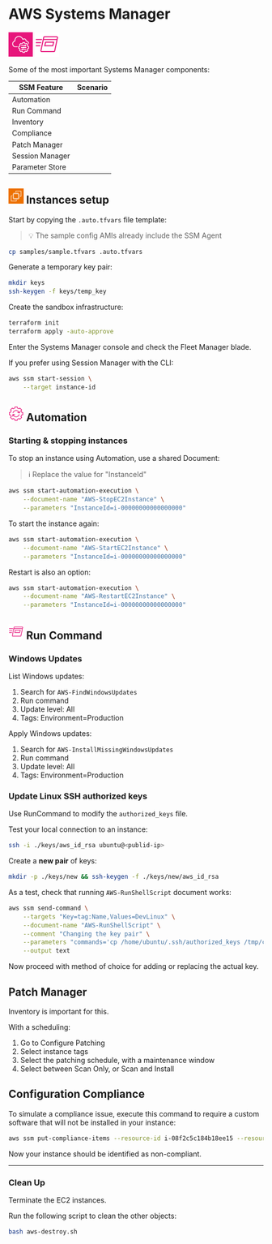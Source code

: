 # AWS Systems Manager

<img src=".assets/icons/ssm.png" width=48 /> <img src=".assets/icons/ssm-runcommand.png" width=48 />

Some of the most important Systems Manager components:

| SSM Feature     | Scenario |
|-----------------|---------|
| Automation      | |
| Run Command     | |
| Inventory       | |
| Compliance      | |
| Patch Manager   | |
| Session Manager | |
| Parameter Store | |

## <img src=".assets/icons/ec2.png" width=30 /> Instances setup

Start by copying the `.auto.tfvars` file template:

> 💡 The sample config AMIs already include the SSM Agent

```sh
cp samples/sample.tfvars .auto.tfvars
```

Generate a temporary key pair:

```sh
mkdir keys
ssh-keygen -f keys/temp_key
```

Create the sandbox infrastructure:

```sh
terraform init
terraform apply -auto-approve
```

Enter the Systems Manager console and check the Fleet Manager blade.

If you prefer using Session Manager with the CLI:

```sh
aws ssm start-session \
    --target instance-id
```

## <img src=".assets/icons/ssm-automation.png" width=30 /> Automation

### Starting & stopping instances

To stop an instance using Automation, use a shared Document:

> ℹ️ Replace the value for "InstanceId"

```sh
aws ssm start-automation-execution \
    --document-name "AWS-StopEC2Instance" \
    --parameters "InstanceId=i-00000000000000000"
```

To start the instance again:

```sh
aws ssm start-automation-execution \
    --document-name "AWS-StartEC2Instance" \
    --parameters "InstanceId=i-00000000000000000"
```

Restart is also an option:

```sh
aws ssm start-automation-execution \
    --document-name "AWS-RestartEC2Instance" \
    --parameters "InstanceId=i-00000000000000000"
```

## <img src=".assets/icons/ssm-runcommand.png" width=30 /> Run Command

### Windows Updates

List Windows updates:

1. Search for `AWS-FindWindowsUpdates`
2. Run command
3. Update level: All
4. Tags: Environment=Production

Apply Windows updates:

1. Search for `AWS-InstallMissingWindowsUpdates`
2. Run command
3. Update level: All
4. Tags: Environment=Production

### Update Linux SSH authorized keys

Use RunCommand to modify the `authorized_keys` file.

Test your local connection to an instance:

```sh
ssh -i ./keys/aws_id_rsa ubuntu@<publid-ip>
```

Create a **new pair** of keys:

```sh
mkdir -p ./keys/new && ssh-keygen -f ./keys/new/aws_id_rsa
```

As a test, check that running `AWS-RunShellScript` document works:

```sh
aws ssm send-command \
    --targets "Key=tag:Name,Values=DevLinux" \
    --document-name "AWS-RunShellScript" \
    --comment "Changing the key pair" \
    --parameters "commands='cp /home/ubuntu/.ssh/authorized_keys /tmp/copy_of_authorized_keys'" \
    --output text
```

Now proceed with method of choice for adding or replacing the actual key.

## Patch Manager

Inventory is important for this.

With a scheduling:

1. Go to Configure Patching
2. Select instance tags
3. Select the patching schedule, with a maintenance window
4. Select between Scan Only, or Scan and Install

## Configuration Compliance

To simulate a compliance issue, execute this command to require a custom software that will not be installed in your instance:

```sh
aws ssm put-compliance-items --resource-id i-08f2c5c184b18ee15 --resource-type ManagedInstance --compliance-type Custom:CorporateSoftware --execution-summary ExecutionTime=1597815633 --items Id=Version-2.0,Title=CorporateSoftware,Severity=CRITICAL,Status=NON_COMPLIANT --region us-east-2
```

Now your instance should be identified as non-compliant.

---

### Clean Up

Terminate the EC2 instances.

Run the following script to clean the other objects:

```sh
bash aws-destroy.sh
```
